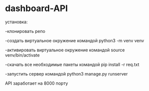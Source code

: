 # dashboard-API

установка:

-клонировать репо

-создать виртуальное окружение командой python3 -m venv venv

-активировать виртуальное окружение командой source venv/bin/activate

-скачать все необходимые пакеты командой pip install -r req.txt

-запустить сервер командой python3 manage.py runserver

API заработает на 8000 порту


